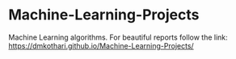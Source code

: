# Machine-Learning-Projects
Machine Learning algorithms. For beautiful reports follow the link: https://dmkothari.github.io/Machine-Learning-Projects/
